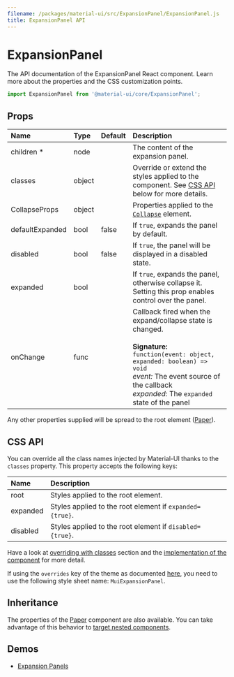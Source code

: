 ```yaml
---
filename: /packages/material-ui/src/ExpansionPanel/ExpansionPanel.js
title: ExpansionPanel API
---
```


<!--- This documentation is automatically generated, do not try to edit it. -->

# ExpansionPanel

<p class="description">The API documentation of the ExpansionPanel React component. Learn more about the properties and the CSS customization points.</p>

```js
import ExpansionPanel from '@material-ui/core/ExpansionPanel';
```



## Props

| Name | Type | Default | Description |
|:-----|:-----|:--------|:------------|
| <span class="prop-name required">children *</span> | <span class="prop-type">node |   | The content of the expansion panel. |
| <span class="prop-name">classes</span> | <span class="prop-type">object |   | Override or extend the styles applied to the component. See [CSS API](#css-api) below for more details. |
| <span class="prop-name">CollapseProps</span> | <span class="prop-type">object |   | Properties applied to the [`Collapse`](/api/collapse) element. |
| <span class="prop-name">defaultExpanded</span> | <span class="prop-type">bool | <span class="prop-default">false</span> | If `true`, expands the panel by default. |
| <span class="prop-name">disabled</span> | <span class="prop-type">bool | <span class="prop-default">false</span> | If `true`, the panel will be displayed in a disabled state. |
| <span class="prop-name">expanded</span> | <span class="prop-type">bool |   | If `true`, expands the panel, otherwise collapse it. Setting this prop enables control over the panel. |
| <span class="prop-name">onChange</span> | <span class="prop-type">func |   | Callback fired when the expand/collapse state is changed.<br><br>**Signature:**<br>`function(event: object, expanded: boolean) => void`<br>*event:* The event source of the callback<br>*expanded:* The `expanded` state of the panel |

Any other properties supplied will be spread to the root element ([Paper](/api/paper/)).

## CSS API

You can override all the class names injected by Material-UI thanks to the `classes` property.
This property accepts the following keys:


| Name | Description |
|:-----|:------------|
| <span class="prop-name">root</span> | Styles applied to the root element.
| <span class="prop-name">expanded</span> | Styles applied to the root element if `expanded={true}`.
| <span class="prop-name">disabled</span> | Styles applied to the root element if `disabled={true}`.

Have a look at [overriding with classes](/customization/overrides#overriding-with-classes) section
and the [implementation of the component](https://github.com/mui-org/material-ui/tree/master/packages/material-ui/src/ExpansionPanel/ExpansionPanel.js)
for more detail.

If using the `overrides` key of the theme as documented
[here](/customization/themes#customizing-all-instances-of-a-component-type),
you need to use the following style sheet name: `MuiExpansionPanel`.

## Inheritance

The properties of the [Paper](/api/paper) component are also available.
You can take advantage of this behavior to [target nested components](/guides/api/#spread).

## Demos

- [Expansion Panels](/demos/expansion-panels/)

